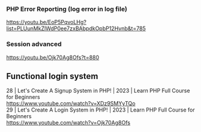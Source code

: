 ### PHP Error Reporting (log error in log file)  
https://youtu.be/EoP5PqvoLHg?list=PLUunMkZlWdP0ee7zxBAbpdkOpbP12Hvnb&t=785  

### Session advanced  
https://youtu.be/Ojk70Ag8Ofs?t=880  

## Functional login system  

28 | Let's Create A Signup System in PHP! | 2023 | Learn PHP Full Course for Beginners  
https://www.youtube.com/watch?v=XDz9SMYyTQo  
29 | Let's Create A Login System in PHP! | 2023 | Learn PHP Full Course for Beginners  
https://www.youtube.com/watch?v=Ojk70Ag8Ofs  

